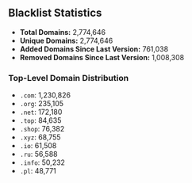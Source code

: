 ## Blacklist Statistics

- **Total Domains:** 2,774,646
- **Unique Domains:** 2,774,646
- **Added Domains Since Last Version:** 761,038
- **Removed Domains Since Last Version:** 1,008,308

### Top-Level Domain Distribution

-  `.com`: 1,230,826
-  `.org`: 235,105
-  `.net`: 172,180
-  `.top`: 84,635
-  `.shop`: 76,382
-  `.xyz`: 68,755
-  `.io`: 61,508
-  `.ru`: 56,588
-  `.info`: 50,232
-  `.pl`: 48,771
